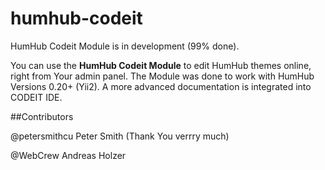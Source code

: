humhub-codeit
=============

HumHub Codeit Module is in development (99% done).

You can use the **HumHub Codeit Module** to edit HumHub themes online, right from Your admin panel.
The Module was done to work with HumHub Versions 0.20+ (Yii2).
A more advanced documentation is integrated into CODEIT IDE.

##Contributors

@petersmithcu Peter Smith (Thank You verrry much)

@WebCrew Andreas Holzer
